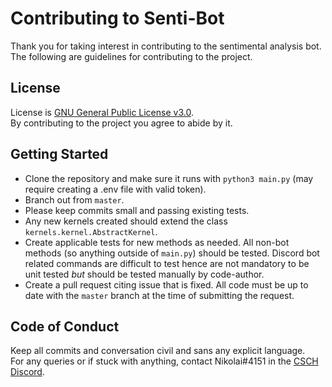 # Contributing to Senti-Bot

Thank you for taking interest in contributing to the sentimental analysis bot.<br>
The following are guidelines for contributing to the project.


## License

License is [GNU General Public License v3.0](https://www.gnu.org/licenses/gpl-3.0.en.html).<br>
By contributing to the project you agree to abide by it.


## Getting Started

- Clone the repository and make sure it runs with `python3 main.py` (may require creating a .env file with valid token).
- Branch out from `master`.
- Please keep commits small and passing existing tests.
- Any new kernels created should extend the class `kernels.kernel.AbstractKernel`.
- Create applicable tests for new methods as needed. All non-bot methods (so anything outside of `main.py`) should be tested. Discord bot related commands are difficult to test hence are not mandatory to be unit tested _but_ should be tested manually by code-author.
- Create a pull request citing issue that is fixed. All code must be up to date with the `master` branch at the time of submitting the request.


## Code of Conduct

Keep all commits and conversation civil and sans any explicit language.<br>
For any queries or if stuck with anything, contact Nikolai#4151 in the [CSCH Discord](https://discord.gg/ndFR4RF).